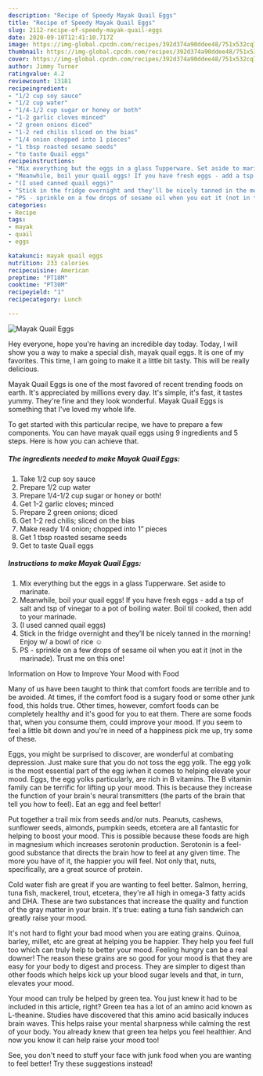 ```yaml
---
description: "Recipe of Speedy Mayak Quail Eggs"
title: "Recipe of Speedy Mayak Quail Eggs"
slug: 2112-recipe-of-speedy-mayak-quail-eggs
date: 2020-09-10T12:41:10.717Z
image: https://img-global.cpcdn.com/recipes/392d374a90ddee48/751x532cq70/mayak-quail-eggs-recipe-main-photo.jpg
thumbnail: https://img-global.cpcdn.com/recipes/392d374a90ddee48/751x532cq70/mayak-quail-eggs-recipe-main-photo.jpg
cover: https://img-global.cpcdn.com/recipes/392d374a90ddee48/751x532cq70/mayak-quail-eggs-recipe-main-photo.jpg
author: Jimmy Turner
ratingvalue: 4.2
reviewcount: 13181
recipeingredient:
- "1/2 cup soy sauce"
- "1/2 cup water"
- "1/4-1/2 cup sugar or honey or both"
- "1-2 garlic cloves minced"
- "2 green onions diced"
- "1-2 red chilis sliced on the bias"
- "1/4 onion chopped into 1 pieces"
- "1 tbsp roasted sesame seeds"
- "to taste Quail eggs"
recipeinstructions:
- "Mix everything but the eggs in a glass Tupperware. Set aside to marinate."
- "Meanwhile, boil your quail eggs! If you have fresh eggs - add a tsp of salt and tsp of vinegar to a pot of boiling water. Boil til cooked, then add to your marinade."
- "(I used canned quail eggs)"
- "Stick in the fridge overnight and they’ll be nicely tanned in the morning! Enjoy w/ a bowl of rice ☺️"
- "PS - sprinkle on a few drops of sesame oil when you eat it (not in the marinade). Trust me on this one!"
categories:
- Recipe
tags:
- mayak
- quail
- eggs

katakunci: mayak quail eggs 
nutrition: 233 calories
recipecuisine: American
preptime: "PT18M"
cooktime: "PT30M"
recipeyield: "1"
recipecategory: Lunch

---
```



![Mayak Quail Eggs](https://img-global.cpcdn.com/recipes/392d374a90ddee48/751x532cq70/mayak-quail-eggs-recipe-main-photo.jpg)

Hey everyone, hope you're having an incredible day today. Today, I will show you a way to make a special dish, mayak quail eggs. It is one of my favorites. This time, I am going to make it a little bit tasty. This will be really delicious.



Mayak Quail Eggs is one of the most favored of recent trending foods on earth. It's appreciated by millions every day. It's simple, it's fast, it tastes yummy. They're fine and they look wonderful. Mayak Quail Eggs is something that I've loved my whole life.


To get started with this particular recipe, we have to prepare a few components. You can have mayak quail eggs using 9 ingredients and 5 steps. Here is how you can achieve that.

<!--inarticleads1-->

##### The ingredients needed to make Mayak Quail Eggs:

1. Take 1/2 cup soy sauce
1. Prepare 1/2 cup water
1. Prepare 1/4-1/2 cup sugar or honey or both!
1. Get 1-2 garlic cloves; minced
1. Prepare 2 green onions; diced
1. Get 1-2 red chilis; sliced on the bias
1. Make ready 1/4 onion; chopped into 1” pieces
1. Get 1 tbsp roasted sesame seeds
1. Get to taste Quail eggs




<!--inarticleads2-->

##### Instructions to make Mayak Quail Eggs:

1. Mix everything but the eggs in a glass Tupperware. Set aside to marinate.
1. Meanwhile, boil your quail eggs! If you have fresh eggs - add a tsp of salt and tsp of vinegar to a pot of boiling water. Boil til cooked, then add to your marinade.
1. (I used canned quail eggs)
1. Stick in the fridge overnight and they’ll be nicely tanned in the morning! Enjoy w/ a bowl of rice ☺️
1. PS - sprinkle on a few drops of sesame oil when you eat it (not in the marinade). Trust me on this one!




Information on How to Improve Your Mood with Food


Many of us have been taught to think that comfort foods are terrible and to be avoided. At times, if the comfort food is a sugary food or some other junk food, this holds true. Other times, however, comfort foods can be completely healthy and it's good for you to eat them. There are some foods that, when you consume them, could improve your mood. If you seem to feel a little bit down and you're in need of a happiness pick me up, try some of these.

Eggs, you might be surprised to discover, are wonderful at combating depression. Just make sure that you do not toss the egg yolk. The egg yolk is the most essential part of the egg iwhen it comes to helping elevate your mood. Eggs, the egg yolks particularly, are rich in B vitamins. The B vitamin family can be terrific for lifting up your mood. This is because they increase the function of your brain's neural transmitters (the parts of the brain that tell you how to feel). Eat an egg and feel better!

Put together a trail mix from seeds and/or nuts. Peanuts, cashews, sunflower seeds, almonds, pumpkin seeds, etcetera are all fantastic for helping to boost your mood. This is possible because these foods are high in magnesium which increases serotonin production. Serotonin is a feel-good substance that directs the brain how to feel at any given time. The more you have of it, the happier you will feel. Not only that, nuts, specifically, are a great source of protein.

Cold water fish are great if you are wanting to feel better. Salmon, herring, tuna fish, mackerel, trout, etcetera, they're all high in omega-3 fatty acids and DHA. These are two substances that increase the quality and function of the gray matter in your brain. It's true: eating a tuna fish sandwich can greatly raise your mood. 

It's not hard to fight your bad mood when you are eating grains. Quinoa, barley, millet, etc are great at helping you be happier. They help you feel full too which can truly help to better your mood. Feeling hungry can be a real downer! The reason these grains are so good for your mood is that they are easy for your body to digest and process. They are simpler to digest than other foods which helps kick up your blood sugar levels and that, in turn, elevates your mood.

Your mood can truly be helped by green tea. You just knew it had to be included in this article, right? Green tea has a lot of an amino acid known as L-theanine. Studies have discovered that this amino acid basically induces brain waves. This helps raise your mental sharpness while calming the rest of your body. You already knew that green tea helps you feel healthier. And now you know it can help raise your mood too!

See, you don't need to stuff your face with junk food when you are wanting to feel better! Try  these suggestions  instead!

